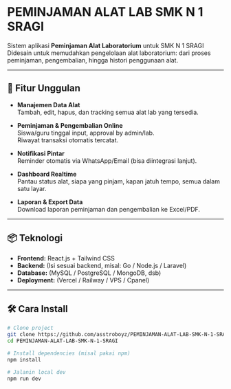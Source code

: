 # PEMINJAMAN ALAT LAB SMK N 1 SRAGI



Sistem aplikasi **Peminjaman Alat Laboratorium** untuk SMK N 1 SRAGI  
Didesain untuk memudahkan pengelolaan alat laboratorium: dari proses peminjaman, pengembalian, hingga histori penggunaan alat.

---

## 🚀 Fitur Unggulan

- **Manajemen Data Alat**  
  Tambah, edit, hapus, dan tracking semua alat lab yang tersedia.

- **Peminjaman & Pengembalian Online**  
  Siswa/guru tinggal input, approval by admin/lab.  
  Riwayat transaksi otomatis tercatat.

- **Notifikasi Pintar**  
  Reminder otomatis via WhatsApp/Email (bisa diintegrasi lanjut).

- **Dashboard Realtime**  
  Pantau status alat, siapa yang pinjam, kapan jatuh tempo, semua dalam satu layar.

- **Laporan & Export Data**  
  Download laporan peminjaman dan pengembalian ke Excel/PDF.

---

## 📦 Teknologi

- **Frontend:** React.js + Tailwind CSS  
- **Backend:** (Isi sesuai backend, misal: Go / Node.js / Laravel)  
- **Database:** (MySQL / PostgreSQL / MongoDB, dsb)  
- **Deployment:** (Vercel / Railway / VPS / Cpanel)  

---

## 🛠️ Cara Install

```bash
# Clone project
git clone https://github.com/asstroboyz/PEMINJAMAN-ALAT-LAB-SMK-N-1-SRAGI.git
cd PEMINJAMAN-ALAT-LAB-SMK-N-1-SRAGI

# Install dependencies (misal pakai npm)
npm install

# Jalanin local dev
npm run dev
